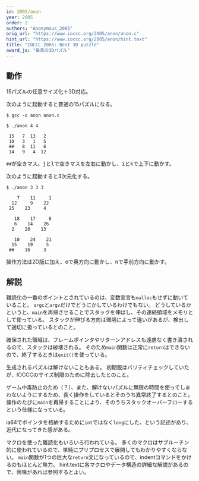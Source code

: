 ```yaml
---
id: 2005/anon
year: 2005
order: 2
authors: "Anonymous_2005"
orig_url: "https://www.ioccc.org/2005/anon/anon.c"
hint_url: "https://www.ioccc.org/2005/anon/hint.text"
title: "IOCCC 2005: Best 3D puzzle"
award_ja: "最高の3Dパズル"
---
```


## 動作

15パズルの任意サイズ化＋3D対応。

次のように起動すると普通の15パズルになる。

```
$ gcc -o anon anon.c

$ ./anon 4 4
```

```
 15   7  13   2
 10   3   1   5
 ##   8  11   6
 14   9   4  12
```

`##`が空きマス。<kbd>j</kbd>と<kbd>l</kbd>で空きマスを左右に動かし、<kbd>i</kbd>と<kbd>k</kbd>で上下に動かす。

次のように起動すると3次元化する。

```
$ ./anon 3 3 3
```

```
    7    11     1
  12     9    22
 25    23     4

   18    17     8
   6    14    26
  2    20    13

   10    24    21
  15    19     5
 ##    16     3
```

操作方法は2D版に加え、<kbd>o</kbd>で奥方向に動かし、<kbd>n</kbd>で手前方向に動かす。

## 解説

難読化の一番のポイントとされているのは、変数宣言も`malloc`もせずに動いていること。
`argc`と`argv`だけでどうにかしているわけでもない。
どうしているかというと、`main`を再帰させることでスタックを伸ばし、その連続領域をメモリとして使っている。
スタックが伸びる方向は環境によって違いがあるが、検出して適切に扱っているとのこと。

確保された領域は、フレームポインタやリターンアドレスも遠慮なく書き潰されるので、スタックは破壊される。
そのため`main`関数は正常に`return`はできないので、終了するときは`exit()`を使っている。

生成されるパズルは解けないこともある。
初期版はパリティチェックしていたが、IOCCCのサイズ制限のために除去したとのこと。

ゲーム中毒防止のため（？）、また、解けないパズルに無限の時間を使ってしまわないようにするため、長く操作をしているとそのうち異常終了するとのこと。
操作のたびに`main`を再帰することにより、そのうちスタックオーバーフローするという仕様になっている。

ia64でポインタを格納するために`int`ではなく`long`にした、という記述があり、近代になってきた感がある。

マクロを使った難読化もいろいろ行われている。
多くのマクロはサブルーチン的に使われているので、単純にプリプロセスで展開してもわかりやすくならない。
`main`関数が1つの巨大な`return`文になっているので、indentコマンドをかけるのもほとんど無力。
hint.textに各マクロやデータ構造の詳細な解説があるので、興味があれば参照するとよい。

